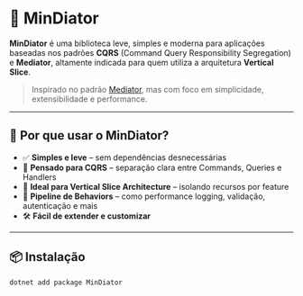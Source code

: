 # 🧠 MinDiator

**MinDiator** é uma biblioteca leve, simples e moderna para aplicações baseadas nos padrões **CQRS** (Command Query Responsibility Segregation) e **Mediator**, altamente indicada para quem utiliza a arquitetura **Vertical Slice**.

> Inspirado no padrão [Mediator](https://dev.to/moh_moh701/understanding-the-mediator-pattern-in-net-52do), mas com foco em simplicidade, extensibilidade e performance.

---

## 🚀 Por que usar o MinDiator?

- ✅ **Simples e leve** – sem dependências desnecessárias
- 🧱 **Pensado para CQRS** – separação clara entre Commands, Queries e Handlers
- 🧩 **Ideal para Vertical Slice Architecture** – isolando recursos por feature
- 🧪 **Pipeline de Behaviors** – como performance logging, validação, autenticação e mais
- 🛠️ **Fácil de extender e customizar**

---

## 📦 Instalação

```bash
dotnet add package MinDiator
